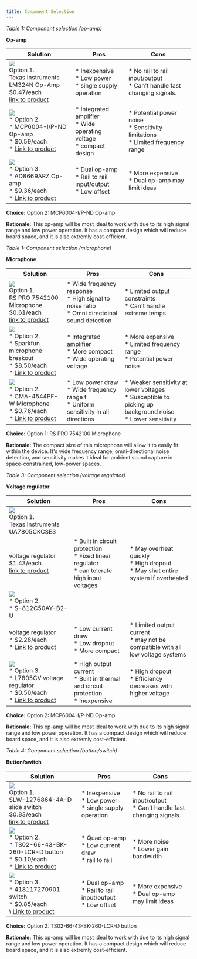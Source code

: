 ```yaml
---
title: Component Selection
---
```



*Table 1: Component selection (op-amp)*

**Op-amp**

| **Solution**                                                                                                                                                                                      | **Pros**                                                                                                                                    | **Cons**                                                                                            |
| ------------------------------------------------------------------------------------------------------------------------------------------------------------------------------------------------- | ------------------------------------------------------------------------------------------------------------------------------------------- | --------------------------------------------------------------------------------------------------- |
| ![](https://mm.digikey.com/Volume0/opasdata/d220001/derivates/1/001/202/810/296%7E4040049%7EN%7E14_sml%28200x200%29.jpg)<br>Option 1.<br> Texas Instruments LM324N Op-Amp <br>$0.47/each<br>[link to product](https://www.digikey.com/en/products/detail/texas-instruments/LM324N/277627?gclsrc=aw.ds&gad_source=1&gad_campaignid=20228387720&gbraid=0AAAAADrbLlgDuOhuCsO3lSPJC-xHYDZZ4&gclid=Cj0KCQjwjL3HBhCgARIsAPUg7a5X-zmEJKmNZMW9i0mgZEf2CLNNFkNgYv0SQP5R-WgAl9fvP6RbI8EaAvDtEALw_wcB)                 | \* Inexpensive<br>\* Low power <br>\* single supply operation                                               | \* No rail to rail input/output<br>\* Can't handle fast changing signals. |
| ![](https://mm.digikey.com/Volume0/opasdata/d220001/derivates/1/010/927/070/150%7EC04-005%7EP%2C-PD%7E14_sml.jpg)<br>\* Option 2. <br>\* MCP6004-I/P-ND Op-amp <br>\* $0.59/each <br>\* [Link to product](https://www.digikey.com/en/products/detail/microchip-technology/MCP6004-I-P/523060?gclsrc=aw.ds&gad_source=1&gad_campaignid=20228387720&gbraid=0AAAAADrbLlgDuOhuCsO3lSPJC-xHYDZZ4&gclid=Cj0KCQjwjL3HBhCgARIsAPUg7a5mU3gvabJ0blhmie9w81Q18eLWlkL3ABVWDsQnz9WJitiZg9sx0lcaAsvLEALw_wcB) | \* Integrated amplifier <br>\* Wide operating voltage <br> \* compact design | * Potential power noise <br>\* Sensitivity limitations <br>\* Limited frequency range                                                        |
| ![](https://mm.digikey.com/Volume0/opasdata/d220001/derivates/1/200/086/208/505%7ER-14%7ER%2CS%7E14_sml.jpg)<br>\* Option 3. <br>\* AD8669ARZ Op-amp <br>\* $9.36/each <br>\* [Link to product](https://www.digikey.com/en/products/detail/analog-devices-inc/AD8669ARZ/1766867?gclsrc=aw.ds&gad_source=1&gad_campaignid=20228387720&gbraid=0AAAAADrbLlgDuOhuCsO3lSPJC-xHYDZZ4&gclid=Cj0KCQjwjL3HBhCgARIsAPUg7a6_oGgJXxEZETfUrJQS6UQywQOC_dS5omczopwZEbmNXHzO9C1Lu8saAvGqEALw_wcB) | \* Dual op-amp <br>\* Rail to rail input/output <br> \* Low offset | * More expensive <br>\* Dual op-amp may limit ideas                                                        |

**Choice:** Option 2: MCP6004-I/P-ND Op-amp

**Rationale:** This op-amp will be most ideal to work with due to its high signal range and low power operation. It has a compact design which will reduce board space, and it is also extremly cost-efficient.


*Table 1: Component selection (microphone)*

**Microphone**

| **Solution**                                                                                                                                                                                      | **Pros**                                                                                                                                    | **Cons**                                                                                            |
| ------------------------------------------------------------------------------------------------------------------------------------------------------------------------------------------------- | ------------------------------------------------------------------------------------------------------------------------------------------- | --------------------------------------------------------------------------------------------------- |
| ![](https://res.cloudinary.com/rsc/image/upload/b_rgb:FFFFFF,c_pad,dpr_1.0,f_auto,q_auto,w_700/c_pad,w_700/F7542100-01)<br>Option 1.<br> RS PRO 7542100 Microphone <br>$0.61/each<br>[link to product]([https://www.digikey.com/en/products/detail/texas-instruments/LM324N/277627?gclsrc=aw.ds&gad_source=1&gad_campaignid=20228387720&gbraid=0AAAAADrbLlgDuOhuCsO3lSPJC-xHYDZZ4&gclid=Cj0KCQjwjL3HBhCgARIsAPUg7a5X-zmEJKmNZMW9i0mgZEf2CLNNFkNgYv0SQP5R-WgAl9fvP6RbI8EaAvDtEALw_wcB](https://us.rs-online.com/product/rs-pro/7542100/71815654/?gclsrc=aw.ds&gad_source=1&gad_campaignid=22593105799&gbraid=0AAAAAD-9z7Fd9Zc_kUm8eCjX4V2buscHA&gclid=EAIaIQobChMIm4HlmtyGkAMVwTlECB1H-ABrEAQYASABEgLx1_D_BwE))                 | \* Wide frequency response<br>\* High signal to noise ratio <br>\* Omni directoinal sound detection                                             | \* Limited output constraints<br>\* Can't handle extreme temps. |
| ![](https://www.sparkfun.com/media/catalog/product/cache/a793f13fd3d678cea13d28206895ba0c/1/2/12758-02.jpg)<br>\* Option 2. <br>\* Sparkfun microphone breakout <br>\* $8.50/each <br>\* [Link to product](https://www.sparkfun.com/sparkfun-electret-microphone-breakout.html) | \* Integrated amplifier <br>\* More compact <br> \* Wide operating voltage | * More expensive <br>\* Limited frequency range <br>\* Potential power noise                                                       |           
| ![](https://mm.digikey.com/Volume0/opasdata/d220001/derivates/2/001/212/MFG_MFG_CMA-4544PF-W%28640x640%29.jpg?hidebanner=true)<br>\* Option 2. <br>\* CMA-4544PF-W Microphone <br>\* $0.76/each <br>\* [Link to product](https://www.digikey.com/en/products/detail/same-sky-formerly-cui-devices-/CMA-4544PF-W/1869981?gclsrc=aw.ds&gad_source=1&gad_campaignid=20243136172&gbraid=0AAAAADrbLlj1J1-wrnvGXGv0h4K-eIZg2&gclid=Cj0KCQjwjL3HBhCgARIsAPUg7a68c1BZp6LEFrLCHPUIop5vsIPro80buftPfndr3yCjhH8FneqTxqMaAmJ3EALw_wcB) | \* Low power draw <br>\* Wide frequency range t <br> \* Uniform sensitivity in all directions | * Weaker sensitivity at lower voltages <br>\* Susceptible to picking up background noise <br>\* Lower sensitivity                                                      |

**Choice:** Option 1: RS PRO 7542100 Microphone 

**Rationale:** The compact size of this microphone will allow it to easily fit within the device. It's wide frequency range, omni-directional noise detection, and sensitivity makes it ideal for ambient sound capture in space-constrained, low-power spaces.


*Table 3: Component selection (voltage regulator)*

**Voltage regulator**

| **Solution**                                                                                                                                                                                      | **Pros**                                                                                                                                    | **Cons**                                                                                            |
| ------------------------------------------------------------------------------------------------------------------------------------------------------------------------------------------------- | ------------------------------------------------------------------------------------------------------------------------------------------- | --------------------------------------------------------------------------------------------------- |
| ![](https://mm.digikey.com/Volume0/opasdata/d220001/derivates/1/300/702/797/296%7E4204749%7EKCS%7E3_sml.jpg)<br>Option 1.<br> Texas Instruments UA7805CKCSE3
 voltage regulator<br>$1.43/each<br>[link to product](https://www.digikey.com/en/products/detail/texas-instruments/UA7805CKCSE3/1494012?gclsrc=aw.ds&gad_source=1&gad_campaignid=20228387720&gbraid=0AAAAADrbLlgDuOhuCsO3lSPJC-xHYDZZ4&gclid=CjwKCAjwr8LHBhBKEiwAy47uUj_aABNZfAHrrfIFFVugA2kvcGc2_yKuF62wHTeIrLmOseNHn_papxoCxrEQAvD_BwE)                 | \* Built in circuit protection<br>\* Fixed linear regulator <br>\* can tolerate high input voltages                                               | \* May overheat quickly<br>\* High dropout <br>\* May shut entire system if overheated |
| ![](https://mm.digikey.com/Volume0/opasdata/d220001/derivates/1/003/210/775/1662%7EYS003-D-P-SD-2.0%7EY%7E3_sml%28200x200%29.jpg)<br>\* Option 2. <br>\* S-812C50AY-B2-U
 voltage regulator <br>\* $2.28/each <br>\* [Link to product](https://www.digikey.com/en/products/detail/ablic-inc/S-812C50AY-B2-U/3609196?gclsrc=aw.ds&gad_source=1&gad_campaignid=21162233706&gbraid=0AAAAADrbLliUjMZmW9Noe5ejE0zIGhnDP&gclid=CjwKCAjwr8LHBhBKEiwAy47uUvWiQhtwIGzL-1CnmucFMm5j1DfwWEFBi4mdaTywGiV6SN9JvQ3suxoCgcwQAvD_BwE) | \* Low current draw <br>\* Low dropout <br> \* More compact | * Limited output current <br>\* may not be compatible with all low voltage systems                                                         |
| ![](https://mm.digikey.com/Volume0/opasdata/d220001/derivates/1/300/415/110/497%7ETO220-3TO220AB%7E%7E3_sml.jpg)<br>\* Option 3. <br>\* L7805CV voltage regulator <br>\* $0.50/each <br>\* [Link to product](https://www.digikey.com/en/products/detail/stmicroelectronics/L7805CV/585964?gclsrc=aw.ds&gad_source=1&gad_campaignid=20228387720&gbraid=0AAAAADrbLlgDuOhuCsO3lSPJC-xHYDZZ4&gclid=CjwKCAjwr8LHBhBKEiwAy47uUvEnyl-yuok7hRfbfTtKdwOWhlaiNQILElJN_30pZdMZOOKc8hjwuxoCNd0QAvD_BwE) | \* High output current <br>\* Built in thermal and circuit protection <br> \* Inexpensive | * High dropout <br>\* Efficiency decreases with higher voltage                                                       |

**Choice:** Option 2: MCP6004-I/P-ND Op-amp

**Rationale:** This op-amp will be most ideal to work with due to its high signal range and low power operation. It has a compact design which will reduce board space, and it is also extremly cost-efficient.


*Table 4: Component selection (button/switch)*

**Button/switch**

| **Solution**                                                                                                                                                                                      | **Pros**                                                                                                                                    | **Cons**                                                                                            |
| ------------------------------------------------------------------------------------------------------------------------------------------------------------------------------------------------- | ------------------------------------------------------------------------------------------------------------------------------------------- | --------------------------------------------------------------------------------------------------- |
| ![](https://mm.digikey.com/Volume0/opasdata/d220001/derivates/1/300/097/065/MFG_SLW-1276864-4A-D_sml.jpg)<br>Option 1.<br> SLW-1276864-4A-D slide switch <br>$0.83/each<br>[link to product](https://www.digikey.com/en/products/detail/same-sky-formerly-cui-devices-/SLW-1276864-4A-D/21259972?gad_source=1&gad_campaignid=20243136172&gbraid=0AAAAADrbLlj1J1-wrnvGXGv0h4K-eIZg2&gclid=CjwKCAjwr8LHBhBKEiwAy47uUogdHyGewqv60Zaberelrh0tdkJGfGpT9-0Czo_POhdVcJfAG18uRhoCAyYQAvD_BwE&gclsrc=aw.ds)                 | \* Inexpensive<br>\* Low power <br>\* single supply operation                                               | \* No rail to rail input/output<br>\* Can't handle fast changing signals. |
| ![](https://mm.digikey.com/Volume0/opasdata/d220001/derivates/1/030/749/623/MFG_TS02-Sm-BK-LCR_sml.jpg)<br>\* Option 2. <br>\* TS02-66-43-BK-260-LCR-D button <br>\* $0.10/each <br>\* [Link to product](https://www.digikey.com/en/products/detail/same-sky-formerly-cui-devices-/TS02-66-43-BK-260-LCR-D/15634346?gad_source=1&gad_campaignid=20243136172&gbraid=0AAAAADrbLlj1J1-wrnvGXGv0h4K-eIZg2&gclid=CjwKCAjwr8LHBhBKEiwAy47uUjayaYvLXFGwod0w6Z9rmtI8A7dB_Ue2x6Pz7yvasxVuSKlQZcvzBhoCz0cQAvD_BwE&gclsrc=aw.ds) | \* Quad op-amp <br>\* Low current draw <br> \* rail to rail | * More noise <br>\* Lower gain bandwidth                                                         |
| ![](https://mm.digikey.com/Volume0/opasdata/d220001/derivates/1/002/492/MFG_418117270901_sml%20%28200x200%29.jpg)<br>\* Option 3. <br>\* 418117270901 switch <br>\* $0.85/each <br>\ [Link to product](https://www.digikey.com/en/products/detail/w-rth-elektronik/418117270901/3174480?gad_source=1&gad_campaignid=20243136172&gbraid=0AAAAADrbLlj1J1-wrnvGXGv0h4K-eIZg2&gclid=CjwKCAjwr8LHBhBKEiwAy47uUlbHgzLF46IocoMOaw_awmely5ZupR1lnszwMFjaSwBDW9xo05XZuRoCbAgQAvD_BwE&gclsrc=aw.ds) | \* Dual op-amp <br>\* Rail to rail input/output <br> \* Low offset | * More expensive <br>\* Dual op-amp may limit ideas                                                        |

**Choice:** Option 2: TS02-66-43-BK-260-LCR-D button

**Rationale:** This op-amp will be most ideal to work with due to its high signal range and low power operation. It has a compact design which will reduce board space, and it is also extremly cost-efficient.
